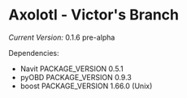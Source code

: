 # Axolotl - Victor's Branch
_Current Version:_ 0.1.6 pre-alpha

Dependencies:
- Navit PACKAGE_VERSION 0.5.1
- pyOBD PACKAGE_VERSION 0.9.3
- boost PACKAGE_VERSION 1.66.0 (Unix)
